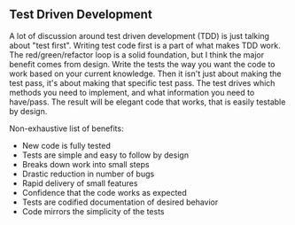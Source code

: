 ## Test Driven Development

A lot of discussion around test driven development (TDD) is just talking about "test first".
Writing test code first is a part of what makes TDD work.
The red/green/refactor loop is a solid foundation, but I think the major benefit comes from design.
Write the tests the way you want the code to work based on your current knowledge.
Then it isn't just about making the test pass, it's about making that specific test pass.
The test drives which methods you need to implement, and what information you need to have/pass.
The result will be elegant code that works, that is easily testable by design.

Non-exhaustive list of benefits:
- New code is fully tested
- Tests are simple and easy to follow by design
- Breaks down work into small steps
- Drastic reduction in number of bugs
- Rapid delivery of small features
- Confidence that the code works as expected
- Tests are codified documentation of desired behavior
- Code mirrors the simplicity of the tests

